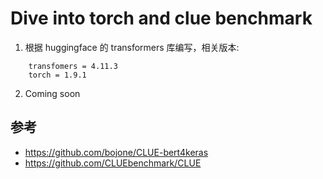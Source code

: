 # Dive into torch and clue benchmark

1. 根据 huggingface 的 transformers 库编写，相关版本: 
```
	transfomers = 4.11.3
	torch = 1.9.1
```

2. Coming soon







## 参考
 - https://github.com/bojone/CLUE-bert4keras
 - https://github.com/CLUEbenchmark/CLUE